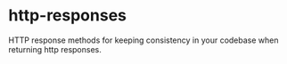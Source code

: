 http-responses
==============

HTTP response methods for keeping consistency in your codebase when returning http responses.
